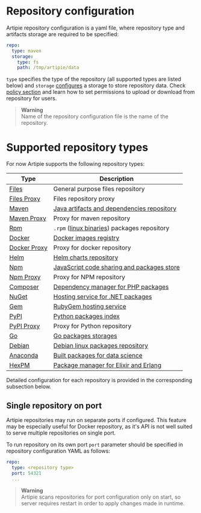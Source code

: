 # Repository configuration

Artipie repository configuration is a yaml file, where repository type and artifacts storage are required
to be specified:
```yaml
repo:
  type: maven
  storage: 
    type: fs
    path: /tmp/artipie/data
```
`type` specifies the type of the repository (all supported types are listed below) and `storage` 
[configures](./Configuration-Storage) a storage to store repository data. Check [policy section](./Configuration-Policy)
and learn how to set permissions to upload or download from repository for users. 

> **Warning**  
> Name of the repository configuration file is the name of the repository.

# Supported repository types

For now Artipie supports the following repository types:

| Type                             | Description                                                                               |
|----------------------------------|-------------------------------------------------------------------------------------------|
| [Files](file)                    | General purpose files repository                                                          |
| [Files Proxy](file-proxy-mirror) | Files repository proxy                                                                    |
| [Maven](maven)                   | [Java artifacts and dependencies repository](https://maven.apache.org/what-is-maven.html) |
| [Maven Proxy](maven-proxy)       | Proxy for maven repository                                                                |
| [Rpm](rpm)                       | `.rpm` ([linux binaries](https://rpm-packaging-guide.github.io/)) packages repository     |
| [Docker](docker)                 | [Docker images registry](https://docs.docker.com/registry/)                               |
| [Docker Proxy](docker-proxy)     | Proxy for docker repository                                                               |
| [Helm](helm)                     | [Helm charts repository](https://helm.sh/docs/topics/chart_repository/)                   |
| [Npm](npm)                       | [JavaScript code sharing and packages store](https://www.npmjs.com/)                      |
| [Npm Proxy](npm-proxy)           | Proxy for NPM repository                                                                  |
| [Composer](composer)             | [Dependency manager for PHP packages](https://getcomposer.org/)                           |
| [NuGet](nuget)                   | [Hosting service for .NET packages](https://www.nuget.org/packages)                       |
| [Gem](gem)                       | [RubyGem hosting service](https://rubygems.org/)                                          |
| [PyPI](pypi)                     | [Python packages index](https://pypi.org/)                                                |
| [PyPI Proxy](pypi-proxy)         | Proxy for Python repository                                                               |
| [Go](go)                         | [Go packages storages](https://golang.org/cmd/go/#hdr-Module_proxy_protocol)              |
| [Debian](debian)                 | [Debian linux packages repository](https://wiki.debian.org/DebianRepository/Format)       |
| [Anaconda](anaconda)             | [Built packages for data science](https://www.anaconda.com/)                              |
| [HexPM](hexpm)                   | [Package manager for Elixir and Erlang](https://www.hex.pm/)                              |

Detailed configuration for each repository is provided in the corresponding subsection below.

## Single repository on port

Artipie repositories may run on separate ports if configured.
This feature may be especially useful for Docker repository,
as it's API is not well suited to serve multiple repositories on single port.

To run repository on its own port
`port` parameter should be specified in repository configuration YAML as follows:

```yaml
repo:
  type: <repository type>
  port: 54321
  ...
```

> **Warning**  
> Artipie scans repositories for port configuration only on start, 
> so server requires restart in order to apply changes made in runtime.

